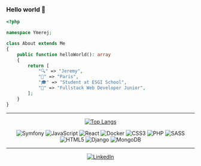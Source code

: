 ### Hello world 👋

```php
<?php

namespace Ymerej;

class About extends Me
{
    public function helloWorld(): array
    {
        return [
            "🔍" => "Jeremy",
            "📌" => "Paris",
            "🎓" => "Student at ESGI School",
            "💼" => "Fullstack Web Developer Junior",
        ];
    }
}
```

---

<div align="center">
    
[![Top Langs](https://github-readme-stats.vercel.app/api/top-langs/?username=ymerej-noyorb&layout=compact&theme=github_dark&langs_count=10)](https://github.com/anuraghazra/github-readme-stats)
    
  <img alt="Symfony" src="https://img.shields.io/badge/-Symfony-000000?style=flat-square&logo=symfony&logoColor=white" />
  <img alt="JavaScript" src="https://img.shields.io/badge/JavaScript-F7DF1E?style=flat-square&logo=javascript&logoColor=black" />
  <img alt="React" src="https://img.shields.io/badge/-React-45b8d8?style=flat-square&logo=react&logoColor=white" />
  <img alt="Docker" src="https://img.shields.io/badge/-Docker-46a2f1?style=flat-square&logo=docker&logoColor=white" />
  <img alt="CSS3" src="https://img.shields.io/badge/CSS3-1572B6?style=flat-square&logo=css3&logoColor=white" />
  <img alt="PHP" src="https://img.shields.io/badge/PHP-777BB4?style=flat-square&logo=php&logoColor=white" />
  <img alt="SASS" src="https://img.shields.io/badge/-Sass-CC6699?style=flat-square&logo=sass&logoColor=white" />
  <img alt="HTML5" src="https://img.shields.io/badge/-HTML5-E34F26?style=flat-square&logo=html5&logoColor=white" />
  <img alt="Django" src="https://img.shields.io/badge/Django-092E20?style=flat-square&logo=django&logoColor=white" />
  <img alt="MongoDB" src="https://img.shields.io/badge/-MongoDB-13aa52?style=flat-square&logo=mongodb&logoColor=white" />
</div>

---

<p align="center">
  <a href="https://www.linkedin.com/in/jeremy-broyon/" target="_blank"><img alt="LinkedIn" src="https://img.shields.io/badge/linkedin-%230077B5.svg?&style=for-the-badge&logo=linkedin&logoColor=white" /></a>
</p>
